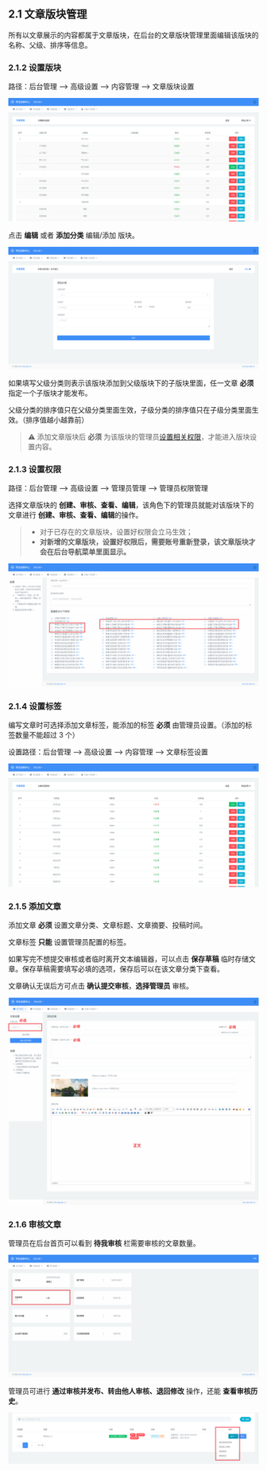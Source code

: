 ## 2.1 文章版块管理

所有以文章展示的内容都属于文章版块，在后台的文章版块管理里面编辑该版块的名称、父级、排序等信息。

### 2.1.2 设置版块

路径：后台管理 --> 高级设置 --> 内容管理 --> 文章版块设置

![](../img/admin_news_settings.png)

点击 **编辑** 或者 **添加分类** 编辑/添加 版块。

![](../img/admin_news_edit.png)

如果填写父级分类则表示该版块添加到父级版块下的子版块里面，任一文章 **必须** 指定一个子版块才能发布。

父级分类的排序值只在父级分类里面生效，子级分类的排序值只在子级分类里面生效。（排序值越小越靠前）

> :warning: 添加文章版块后 **必须** 为该版块的管理员[设置相关权限](###设置权限)，才能进入版块设置内容。

### 2.1.3 设置权限

路径：后台管理 --> 高级设置 --> 管理员管理 --> 管理员权限管理

选择文章版块的 **创建、审核、查看、编辑**，该角色下的管理员就能对该版块下的文章进行 **创建、审核、查看、编辑**的操作。

> - 对于已存在的文章版块，设置好权限会立马生效；
> - **对新增的文章版块，设置好权限后，需要账号重新登录，该文章版块才会在后台导航菜单里面显示。**

![](../img/admin_permission.png)

### 2.1.4 设置标签

编写文章时可选择添加文章标签，能添加的标签 **必须** 由管理员设置。（添加的标签数量不能超过 3 个）

设置路径：后台管理 --> 高级设置 --> 内容管理 --> 文章标签设置

![](../img/admin_news_tag.png)

### 2.1.5 添加文章

添加文章 **必须** 设置文章分类、文章标题、文章摘要、投稿时间。

文章标签 **只能** 设置管理员配置的标签。

如果写完不想提交审核或者临时离开文本编辑器，可以点击 **保存草稿** 临时存储文章。保存草稿需要填写必填的选项，保存后可以在该文章分类下查看。

文章确认无误后方可点击 **确认提交审核**，**选择管理员** 审核。

![](../img/admin_article_edit.png)

### 2.1.6 审核文章

管理员在后台首页可以看到 **待我审核** 栏需要审核的文章数量。

![](../img/admin_audit.png)

管理员可进行 **通过审核并发布、转由他人审核、退回修改** 操作，还能 **查看审核历史**。

![](../img/admin_audit_opt.png)